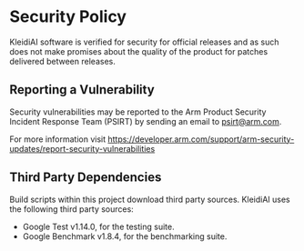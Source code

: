 <!--
    SPDX-FileCopyrightText: Copyright 2024 Arm Limited and/or its affiliates <open-source-office@arm.com>

    SPDX-License-Identifier: Apache-2.0
-->

# Security Policy

KleidiAI software is verified for security for official releases and as such does not make promises about the quality of
the product for patches delivered between releases.

## Reporting a Vulnerability

Security vulnerabilities may be reported to the Arm Product Security Incident Response Team (PSIRT) by sending an email
to [psirt@arm.com](mailto:psirt@arm.com).

For more information visit https://developer.arm.com/support/arm-security-updates/report-security-vulnerabilities

## Third Party Dependencies

Build scripts within this project download third party sources. KleidiAI uses the following third party sources:

- Google Test v1.14.0, for the testing suite.
- Google Benchmark v1.8.4, for the benchmarking suite.
